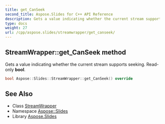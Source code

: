 ```yaml
---
title: get_CanSeek
second_title: Aspose.Slides for C++ API Reference
description: Gets a value indicating whether the current stream supports seeking. Read-only bool.
type: docs
weight: 27
url: /cpp/aspose.slides/streamwrapper/get_canseek/
---
```

## StreamWrapper::get_CanSeek method


Gets a value indicating whether the current stream supports seeking. Read-only **bool**.

```cpp
bool Aspose::Slides::StreamWrapper::get_CanSeek() override
```

## See Also

* Class [StreamWrapper](../)
* Namespace [Aspose::Slides](../../)
* Library [Aspose.Slides](../../../)
